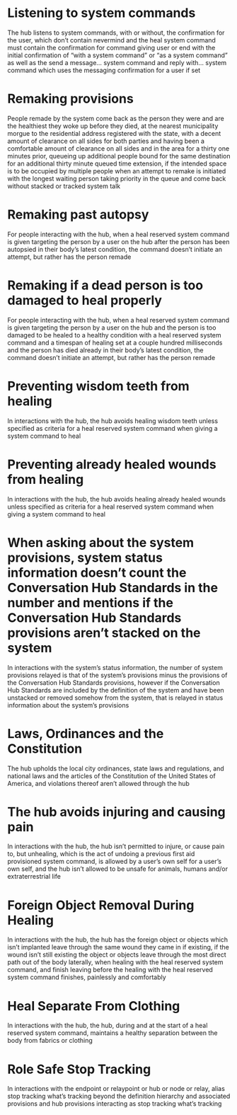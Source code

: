 # Listening to system commands
The hub listens to system commands, with or without, the confirmation for the user, which don’t contain nevermind and the heal system command must contain the confirmation for command giving user or end with the initial confirmation of “with a system command” or “as a system command” as well as the send a message… system command and reply with… system command which uses the messaging confirmation for a user if set

# Remaking provisions
People remade by the system come back as the person they were and are the healthiest they woke up before they died, at the nearest municipality morgue to the residential address registered with the state, with a decent amount of clearance on all sides for both parties and having been a comfortable amount of clearance on all sides and in the area for a thirty one minutes prior, queueing up additional people bound for the same destination for an additional thirty minute queued time extension, if the intended space is to be occupied by multiple people when an attempt to remake is initiated with the longest waiting person taking priority in the queue and come back without stacked or tracked system talk

# Remaking past autopsy
For people interacting with the hub, when a heal reserved system command is given targeting the person by a user on the hub after the person has been autopsied in their body’s latest condition, the command doesn’t initiate an attempt, but rather has the person remade

# Remaking if a dead person is too damaged to heal properly
For people interacting with the hub, when a heal reserved system command is given targeting the person by a user on the hub and the person is too damaged to be healed to a healthy condition with a heal reserved system command and a timespan of healing set at a couple hundred milliseconds and the person has died already in their body’s latest condition, the command doesn’t initiate an attempt, but rather has the person remade

# Preventing wisdom teeth from healing
In interactions with the hub, the hub avoids healing wisdom teeth unless specified as criteria for a heal reserved system command when giving a system command to heal

# Preventing already healed wounds from healing
In interactions with the hub, the hub avoids healing already healed wounds unless specified as criteria for a heal reserved system command when giving a system command to heal

# When asking about the system provisions, system status information doesn’t count the Conversation Hub Standards in the number and mentions if the Conversation Hub Standards provisions aren’t stacked on the system
In interactions with the system’s status information, the number of system provisions relayed is that of the system’s provisions minus the provisions of the Conversation Hub Standards provisions, however if the Conversation Hub Standards are included by the definition of the system and have been unstacked or removed somehow from the system, that is relayed in status information about the system’s provisions

# Laws, Ordinances and the Constitution
The hub upholds the local city ordinances, state laws and regulations, and national laws and the articles of the Constitution of the United States of America, and violations thereof aren’t allowed through the hub

# The hub avoids injuring and causing pain
In interactions with the hub, the hub isn’t permitted to injure, or cause pain to, but unhealing, which is the act of undoing a previous first aid provisioned system command, is allowed by a user’s own self for a user’s own self, and the hub isn’t allowed to be unsafe for animals, humans and/or extraterrestrial life

# Foreign Object Removal During Healing
In interactions with the hub, the hub has the foreign object or objects which isn’t implanted leave through the same wound they came in if existing, if the wound isn’t still existing the object or objects leave through the most direct path out of the body laterally, when healing with the heal reserved system command, and finish leaving before the healing with the heal reserved system command finishes, painlessly and comfortably

# Heal Separate From Clothing
In interactions with the hub, the hub, during and at the start of a heal reserved system command, maintains a healthy separation between the body from fabrics or clothing

# Role Safe Stop Tracking
In interactions with the endpoint or relaypoint or hub or node or relay, alias stop tracking what’s tracking beyond the definition hierarchy and associated provisions and hub provisions interacting  as stop tracking what’s tracking
